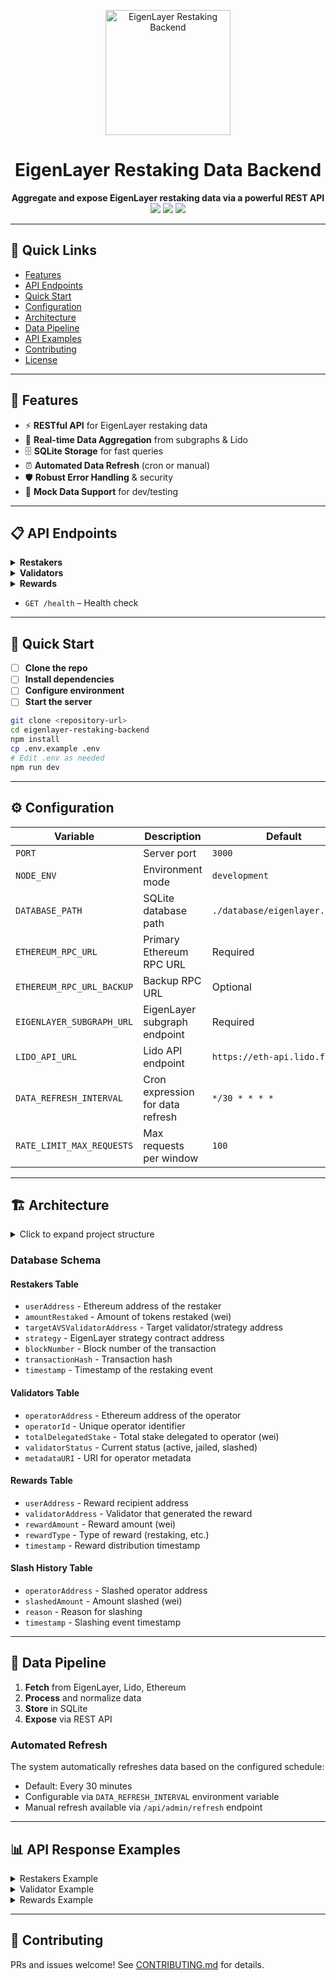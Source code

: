 <p align="center">
  <img src="https://your-logo-url.com/logo.png" alt="EigenLayer Restaking Backend" width="200"/>
</p>

<h1 align="center">EigenLayer Restaking Data Backend</h1>

<p align="center">
  <b>Aggregate and expose EigenLayer restaking data via a powerful REST API</b><br/>
  <img src="https://img.shields.io/badge/Node.js-16%2B-brightgreen" />
  <img src="https://img.shields.io/badge/License-MIT-blue.svg" />
  <img src="https://img.shields.io/badge/PRs-welcome-brightgreen.svg" />
</p>

---

## 🚀 Quick Links

- [Features](#-features)
- [API Endpoints](#-api-endpoints)
- [Quick Start](#-quick-start)
- [Configuration](#-configuration)
- [Architecture](#-architecture)
- [Data Pipeline](#-data-pipeline)
- [API Examples](#-api-response-examples)
- [Contributing](#-contributing)
- [License](#-license)

---

## 🌟 Features

- ⚡ **RESTful API** for EigenLayer restaking data
- 🔄 **Real-time Data Aggregation** from subgraphs & Lido
- 🗄️ **SQLite Storage** for fast queries
- ⏰ **Automated Data Refresh** (cron or manual)
- 🛡️ **Robust Error Handling** & security
- 🧪 **Mock Data Support** for dev/testing

---

## 📋 API Endpoints

<details>
<summary><b>Restakers</b></summary>

- `GET /api/restakers` – List all restakers
- `GET /api/restakers/:address` – Get restaker by address
- `GET /api/restakers/stats/summary` – Restaking stats

</details>

<details>
<summary><b>Validators</b></summary>

- `GET /api/validators` – List all validators
- `GET /api/validators/:address` – Get validator by address
- `GET /api/validators/stats/summary` – Validator stats

</details>

<details>
<summary><b>Rewards</b></summary>

- `GET /api/rewards/:address` – Rewards for address
- `GET /api/rewards/:address/history` – Rewards history
- `GET /api/rewards/stats/total` – Total rewards stats

</details>

- `GET /health` – Health check

---

## 🚀 Quick Start

- [ ] **Clone the repo**
- [ ] **Install dependencies**
- [ ] **Configure environment**
- [ ] **Start the server**

```bash
git clone <repository-url>
cd eigenlayer-restaking-backend
npm install
cp .env.example .env
# Edit .env as needed
npm run dev
```

---

## ⚙️ Configuration

| Variable | Description | Default |
|----------|-------------|---------|
| `PORT` | Server port | `3000` |
| `NODE_ENV` | Environment mode | `development` |
| `DATABASE_PATH` | SQLite database path | `./database/eigenlayer.sqlite` |
| `ETHEREUM_RPC_URL` | Primary Ethereum RPC URL | Required |
| `ETHEREUM_RPC_URL_BACKUP` | Backup RPC URL | Optional |
| `EIGENLAYER_SUBGRAPH_URL` | EigenLayer subgraph endpoint | Required |
| `LIDO_API_URL` | Lido API endpoint | `https://eth-api.lido.fi/v1` |
| `DATA_REFRESH_INTERVAL` | Cron expression for data refresh | `*/30 * * * *` |
| `RATE_LIMIT_MAX_REQUESTS` | Max requests per window | `100` |

---

## 🏗️ Architecture

<details>
<summary>Click to expand project structure</summary>

```
src/
├── controllers/         # Request handlers
│   ├── restakersController.js
│   ├── validatorsController.js
│   └── rewardsController.js
├── services/           # Business logic and data access
│   ├── eigenLayerService.js
│   ├── lidoService.js
│   └── databaseService.js
├── routes/             # API route definitions
│   ├── restakers.js
│   ├── validators.js
│   └── rewards.js
├── middleware/         # Express middleware
│   └── errorHandler.js
└── scripts/           # Utility scripts
    ├── fetchData.js
    └── scheduler.js
```
</details>

### Database Schema

#### Restakers Table
- `userAddress` - Ethereum address of the restaker
- `amountRestaked` - Amount of tokens restaked (wei)
- `targetAVSValidatorAddress` - Target validator/strategy address
- `strategy` - EigenLayer strategy contract address
- `blockNumber` - Block number of the transaction
- `transactionHash` - Transaction hash
- `timestamp` - Timestamp of the restaking event

#### Validators Table
- `operatorAddress` - Ethereum address of the operator
- `operatorId` - Unique operator identifier
- `totalDelegatedStake` - Total stake delegated to operator (wei)
- `validatorStatus` - Current status (active, jailed, slashed)
- `metadataURI` - URI for operator metadata

#### Rewards Table
- `userAddress` - Reward recipient address
- `validatorAddress` - Validator that generated the reward
- `rewardAmount` - Reward amount (wei)
- `rewardType` - Type of reward (restaking, etc.)
- `timestamp` - Reward distribution timestamp

#### Slash History Table
- `operatorAddress` - Slashed operator address
- `slashedAmount` - Amount slashed (wei)
- `reason` - Reason for slashing
- `timestamp` - Slashing event timestamp

---

## 🔄 Data Pipeline

1. **Fetch** from EigenLayer, Lido, Ethereum
2. **Process** and normalize data
3. **Store** in SQLite
4. **Expose** via REST API

### Automated Refresh

The system automatically refreshes data based on the configured schedule:
- Default: Every 30 minutes
- Configurable via `DATA_REFRESH_INTERVAL` environment variable
- Manual refresh available via `/api/admin/refresh` endpoint

---

## 📊 API Response Examples

<details>
<summary>Restakers Example</summary>

```json
{
  "success": true,
  "data": [
    {
      "userAddress": "0x742f6b5d9d4bb4e9d8a0e6a8b4e5d2a1f8c3e9d7",
      "amountRestaked": "32500000000000000000",
      "amountRestakedETH": "32.5",
      "targetAVSValidatorAddress": "0x858646372CC42E1A627fcE94aa7A7033e7CF075A",
      "strategy": "0x93c4b944D05dfe6df7645A86cd2206016c51564D",
      "timestamp": "2024-01-15T10:30:00.000Z"
    }
  ],
  "pagination": {
    "currentPage": 1,
    "totalPages": 5,
    "totalItems": 250,
    "itemsPerPage": 50
  },
  "metadata": {
    "totalRestakers": 250,
    "totalValueLocked": {
      "eth": "12500.75",
      "wei": "12500750000000000000000"
    }
  }
}
```
</details>

<details>
<summary>Validator Example</summary>

```json
{
  "success": true,
  "data": [
    {
      "operatorAddress": "0x858646372CC42E1A627fcE94aa7A7033e7CF075A",
      "operatorId": "operator_1",
      "totalDelegatedStake": "1500750000000000000000",
      "totalDelegatedStakeETH": "1500.75",
      "validatorStatus": "active",
      "slashHistory": []
    }
  ]
}
```
</details>

<details>
<summary>Rewards Example</summary>

```json
{
  "success": true,
  "data": {
    "userAddress": "0x742f6b5d9d4bb4e9d8a0e6a8b4e5d2a1f8c3e9d7",
    "totalRestakingRewardsReceived": "2500000000000000000",
    "totalRestakingRewardsReceivedETH": "2.5",
    "breakdownPerValidator": [
      {
        "validatorAddress": "0x858646372CC42E1A627fcE94aa7A7033e7CF075A",
        "totalRewards": 1.5,
        "totalRewardsETH": "1.5",
        "rewardCount": 30
      }
    ],
    "rewardTimestamps": []
  }
}
```
</details>

---

## 🤝 Contributing

PRs and issues welcome! See [CONTRIBUTING.md](CONTRIBUTING.md) for details.




